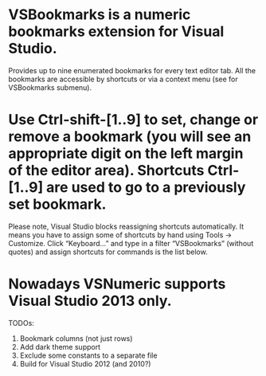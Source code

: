 VSBookmarks is a numeric bookmarks extension for Visual Studio.
===============================================================
Provides up to nine enumerated bookmarks for every text editor tab. All the bookmarks are accessible by shortcuts or via a context menu (see for VSBookmarks submenu).

Use Ctrl-shift-[1..9] to set, change or remove a bookmark (you will see an appropriate digit on the left margin of the editor area).
Shortcuts Ctrl-[1..9] are used to go to a previously set bookmark.
===============================================================
Please note, Visual Studio blocks reassigning shortcuts automatically. It means you have to assign some of shortcuts by hand using Tools -> Customize. Click “Keyboard…” and type in a filter “VSBookmarks” (without quotes) and assign shortcuts for commands is the list below.

Nowadays VSNumeric supports Visual Studio 2013 only.
===============================================================
TODOs:
1) Bookmark columns (not just rows)
2) Add dark theme support
3) Exclude some constants to a separate file
4) Build for Visual Studio 2012 (and 2010?)
